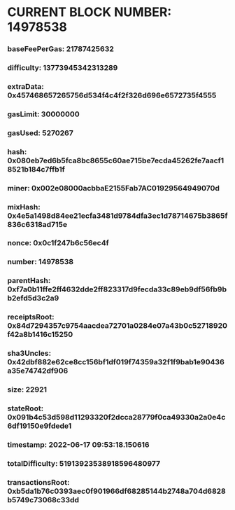 # CURRENT BLOCK NUMBER: 14978538

### baseFeePerGas: 21787425632
### difficulty: 13773945342313289
### extraData: 0x457468657265756d534f4c4f2f326d696e6572735f4555
### gasLimit: 30000000
### gasUsed: 5270267
### hash: 0x080eb7ed6b5fca8bc8655c60ae715be7ecda45262fe7aacf18521b184c7ffb1f
### miner: 0x002e08000acbbaE2155Fab7AC01929564949070d
### mixHash: 0x4e5a1498d84ee21ecfa3481d9784dfa3ec1d78714675b3865f836c6318ad715e
### nonce: 0x0c1f247b6c56ec4f
### number: 14978538
### parentHash: 0xf7a0b11ffe2ff4632dde2ff823317d9fecda33c89eb9df56fb9bb2efd5d3c2a9
### receiptsRoot: 0x84d7294357c9754aacdea72701a0284e07a43b0c52718920f42a8b1416c15250
### sha3Uncles: 0x42dbf882e62ce8cc156bf1df019f74359a32f1f9bab1e90436a35e74742df906
### size: 22921
### stateRoot: 0x091b4c53d598d11293320f2dcca28779f0ca49330a2a0e4c6df19150e9fdede1
### timestamp: 2022-06-17 09:53:18.150616
### totalDifficulty: 51913923538918596480977
### transactionsRoot: 0xb5da1b76c0393aec0f901966df68285144b2748a704d6828b5749c73068c33dd
